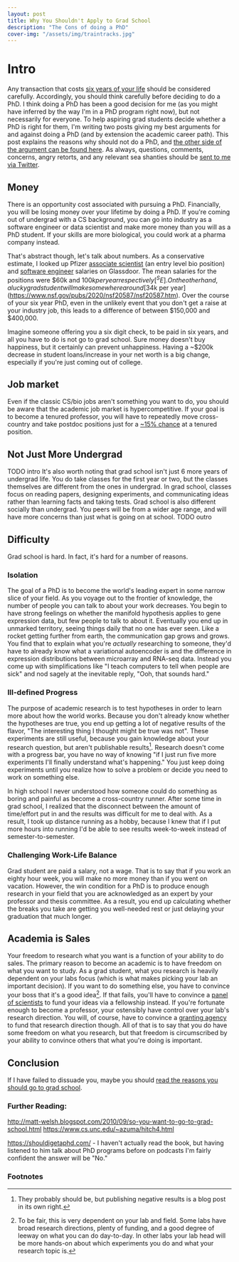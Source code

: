 ```yaml
---
layout: post
title: Why You Shouldn't Apply to Grad School
description: "The Cons of doing a PhD"
cover-img: "/assets/img/traintracks.jpg"
---
```



# Intro
Any transaction that costs [six years of your life](https://gradschool.duke.edu/about/statistics/all-departments-phd-time-degree-statistics) should be considered carefully.
Accordingly, you should think carefully before deciding to do a PhD.
I think doing a PhD has been a good decision for me (as you might have inferred by the way I'm in a PhD program right now), but not necessarily for everyone.
To help aspiring grad students decide whether a PhD is right for them, I'm writing two posts giving my best arguments for and against doing a PhD (and by extension the academic career path).
This post explains the reasons why should not do a PhD, and [the other side of the argument can be found here](TODO).
As always, questions, comments, concerns, angry retorts, and any relevant sea shanties should be [sent to me via Twitter](https://twitter.com/autobencoder).

## Money
There is an opportunity cost associated with pursuing a PhD.
Financially, you will be losing money over your lifetime by doing a PhD.
If you're coming out of undergrad with a CS background, you can go into industry as a software engineer or data scientist and make more money than you will as a PhD student.
If your skills are more biological, you could work at a pharma company instead.

That's abstract though, let's talk about numbers.
As a conservative estimate, I looked up Pfizer [associate scientist](https://www.glassdoor.com/Salary/Pfizer-Associate-Scientist-Salaries-E525_D_KO7,26.htm) (an entry level bio position) and
[software engineer](https://www.glassdoor.com/Salary/Pfizer-Software-Engineer-Salaries-E525_DAO.htm?filter.jobTitleExact=Software+Engineer%28%29) salaries on Glassdoor.
The mean salaries for the positions were $60k and $100k per year respectively[^SE].
On the other hand, a lucky grad student will make somewhere around [$34k per year](https://www.nsf.gov/pubs/2020/nsf20587/nsf20587.htm).
Over the course of your six year PhD, even in the unlikely event that you don't get a raise at your industry job, this leads to a difference of between $150,000 and $400,000.

Imagine someone offering you a six digit check, to be paid in six years, and all you have to do is not go to grad school.
Sure money doesn't buy happiness, but it certainly can prevent unhappiness.
Having a ~$200k decrease in student loans/increase in your net worth is a big change, especially if you're just coming out of college.

## Job market
Even if the classic CS/bio jobs aren't something you want to do, you should be aware that the academic job market is hypercompetitive.
If your goal is to become a tenured professor, you will have to repeatedly move cross-country and take postdoc positions just for a [~15% chance](https://www.ncbi.nlm.nih.gov/pmc/articles/PMC4503365/) at a tenured position.

## Not Just More Undergrad
TODO intro 
It's also worth noting that grad school isn't just 6 more years of undergrad life.
You do take classes for the first year or two, but the classes themselves are different from the ones in undergrad. 
In grad school, classes focus on reading papers, designing experiments, and communicating ideas rather than learning facts and taking tests.
Grad school is also different socially than undergrad.
You peers will be from a wider age range, and will have more concerns than just what is going on at school. 
TODO outro 

## Difficulty
Grad school is hard.
In fact, it's hard for a number of reasons.

### Isolation
The goal of a PhD is to become the world's leading expert in some narrow slice of your field.
As you voyage out to the frontier of knowledge, the number of people you can talk to about your work decreases.
You begin to have strong feelings on whether the manifold hypothesis applies to gene expression data, but few people to talk to about it.
Eventually you end up in unmarked territory, seeing things daily that no one has ever seen.
Like a rocket getting further from earth, the communication gap grows and grows.
You find that to explain what you're _actually_ researching to someone, they'd have to already know what a variational autoencoder is and the difference in expression distributions between microarray and RNA-seq data.
Instead you come up with simplifications like "I teach computers to tell when people are sick" and nod sagely at the inevitable reply, "Ooh, that sounds hard."

### Ill-defined Progress
The purpose of academic research is to test hypotheses in order to learn more about how the world works.
Because you don't already know whether the hypotheses are true, you end up getting a lot of negative results of the flavor, "The interesting thing I thought might be true was not".
These experiments are still useful, because you gain knowledge about your research question, but aren't publishable results[^negative].
Research doesn't come with a progress bar, you have no way of knowing "if I just run five more experiments I'll finally understand what's happening."
You just keep doing experiments until you realize how to solve a problem or decide you need to work on something else.

In high school I never understood how someone could do something as boring and painful as become a cross-country runner.
After some time in grad school, I realized that the disconnect between the amount of time/effort put in and the results was difficult for me to deal with.
As a result, I took up distance running as a hobby, because I knew that if I put more hours into running I'd be able to see results week-to-week instead of semester-to-semester.

### Challenging Work-Life Balance
Grad student are paid a salary, not a wage.
That is to say that if you work an eighty hour week, you will make no more money than if you went on vacation.
However, the win condition for a PhD is to produce enough research in your field that you are acknowledged as an expert by your professor and thesis committee.
As a result, you end up calculating whether the breaks you take are getting you well-needed rest or just delaying your graduation that much longer.


## Academia is Sales
Your freedom to research what you want is a function of your ability to do sales.
The primary reason to become an academic is to have freedom on what you want to study.
As a grad student, what you research is heavily dependent on your labs focus (which is what makes picking your lab an important decision).
If you want to do something else, you have to convince your boss that it's a good idea[^PI].
If that fails, you'll have to convince a [panel of scientists](https://www.nsfgrfp.org/) to fund your ideas via a fellowship instead.
If you're fortunate enough to become a professor, your ostensibly have control over your lab's research direction.
You will, of course, have to convince a [granting agency](https://www.ascb.org/careers/where-to-find-research-funding-opportunities/) to fund that research direction though.
All of that is to say that you do have some freedom on what you research, but that freedom is circumscribed by your ability to convince others that what you're doing is important.

## Conclusion
If I have failed to dissuade you, maybe you should [read the reasons you should go to grad school](TODO).

### Further Reading:
http://matt-welsh.blogspot.com/2010/09/so-you-want-to-go-to-grad-school.html
https://www.cs.unc.edu/~azuma/hitch4.html

https://shouldigetaphd.com/ - I haven't actually read the book, but having listened to him talk about PhD programs before on podcasts I'm fairly confident the answer will be "No."

### Footnotes

[^SE]: I was unable to determine whether software engineer is an entry level title at Pfizer. It's possible that $100k is an overly generous estimate for a CS grad at Pfizer. However, if you're willing to move across country for a PhD you could move to one of the [many places offering more than 100k salary for entry level software engineers](https://www.levels.fyi/). I picked the Pfizer position because it's a low estimate for the type of salary you can make with a CS degree, and because its compensation structure should be similar to the Pfizer scientist position.
[^negative]: They probably should be, but publishing negative results is a blog post in its own right.
[^PI]: To be fair, this is very dependent on your lab and field. Some labs have broad research directions, plenty of funding, and a good degree of leeway on what you can do day-to-day. In other labs your lab head will be more hands-on about which experiments you do and what your research topic is.
